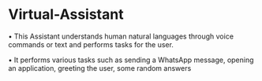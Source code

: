 # Virtual-Assistant

• This Assistant understands human natural languages through voice commands or text and performs tasks for the user.

• It performs various tasks such as sending a WhatsApp message, opening an application, greeting the user, some random answers
